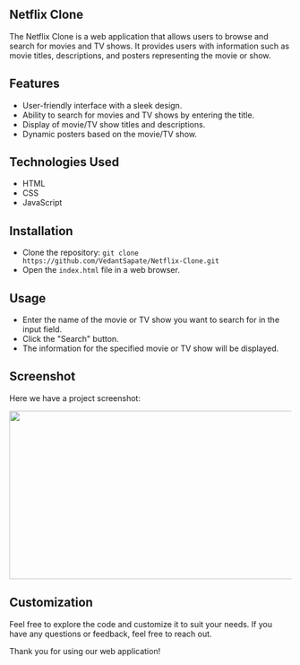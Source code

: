 ## Netflix Clone

The Netflix Clone is a web application that allows users to browse and search for movies and TV shows. It provides users with information such as movie titles, descriptions, and posters representing the movie or show.

## Features

- User-friendly interface with a sleek design.
- Ability to search for movies and TV shows by entering the title.
- Display of movie/TV show titles and descriptions.
- Dynamic posters based on the movie/TV show.

## Technologies Used

- HTML
- CSS
- JavaScript

## Installation

- Clone the repository: `git clone https://github.com/VedantSapate/Netflix-Clone.git`
- Open the `index.html` file in a web browser.

## Usage

- Enter the name of the movie or TV show you want to search for in the input field.
- Click the "Search" button.
- The information for the specified movie or TV show will be displayed.

## Screenshot

Here we have a project screenshot:

<p align="center">
<img src="https://github.com/VedantSapate/Netflix-Clone/assets/144541195/498d21e8-8783-4688-87dd-4cf017e1a0e3" width="700" height="300" />
</p>

## Customization

Feel free to explore the code and customize it to suit your needs. If you have any questions or feedback, feel free to reach out.



Thank you for using our web application!
